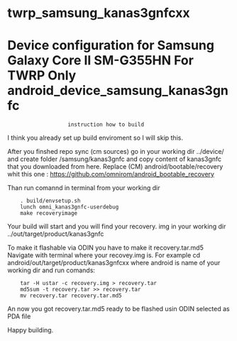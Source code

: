# twrp_samsung_kanas3gnfcxx
Device configuration for Samsung Galaxy Core II SM-G355HN For TWRP Only 
android_device_samsung_kanas3gnfc
===================================

                       instruction how to build

I think you already set up build enviroment so I will skip this.

After you finshed repo sync (cm sources) go in your working dir ../device/
and create folder /samsung/kanas3gnfc and copy content of kanas3gnfc
that you downloaded from here.
Replace (CM) android/bootable/recovery whit this one : https://github.com/omnirom/android_bootable_recovery

Than run comannd in terminal from your working dir

        . build/envsetup.sh
        lunch omni_kanas3gnfc-userdebug
        make recoveryimage

Your build will start and you will find your recovery. img in
your working dir ../out/target/product/kanas3gnfc

To make it flashable via ODIN you have to make it recovery.tar.md5
Navigate with terminal where your recovey.img is.
For example cd android/out/target/product/kanas3gnfcxx
where android is name of your working dir
and run comands:

        tar -H ustar -c recovery.img > recovery.tar
        md5sum -t recovery.tar >> recovery.tar
        mv recovery.tar recovery.tar.md5
        
An now you got recovery.tar.md5 ready to be flashed usin ODIN selected as PDA file

Happy building.



